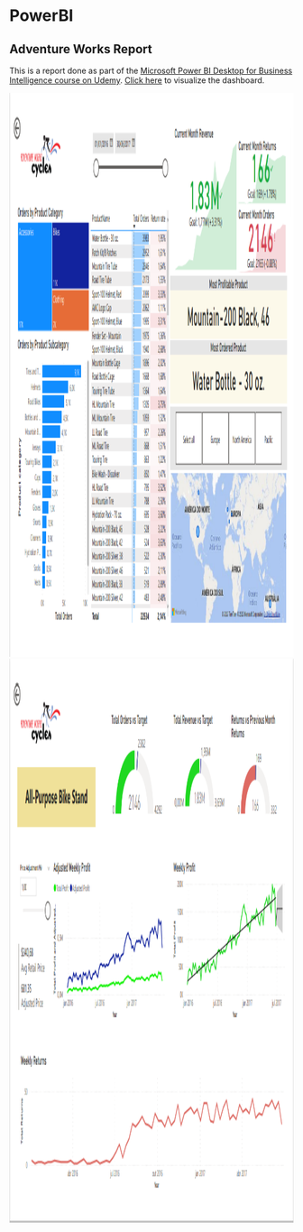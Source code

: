 # PowerBI

## Adventure Works Report

This is a report done as part of the [Microsoft Power BI Desktop for Business Intelligence course on Udemy](https://www.udemy.com/course/microsoft-power-bi-up-running-with-power-bi-desktop/). [Click here](https://app.powerbi.com/view?r=eyJrIjoiODdjNWYzZDYtNWNmMS00OWEzLTg4MWUtMmEwYjY4ODE2NDliIiwidCI6ImUyZjc3ZDAwLTAxNjMtNGNmNi05MmIwLTQ4NGJhZmY5ZGY3ZCJ9) to visualize the dashboard.

<img src="page1PBI.png" alt="Page 1" style="height: 1000px; width:1000px;"/>


<img src="page2PBI.png" alt="Page 2" style="height: 1000px; width:1000px;"/>

